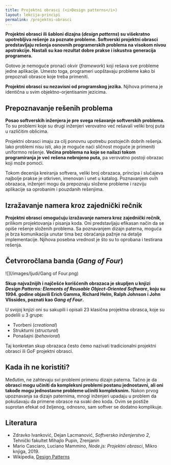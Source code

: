 ```yaml
---
title: Projektni obrasci (<i>Design patterns</i>)
layout: lekcija-principi
permalink: /projektni-obrasci
---
```


<!-- ![](https://external-content.duckduckgo.com/iu/?u=https%3A%2F%2Fmethodpoet.com%2Fwp-content%2Fuploads%2F2022%2F11%2Fdesign-patterns-division.png&f=1&nofb=1&ipt=73ccfd6b2dce1d243025f6bda7a5c2ea3efe682af47ac9e23a4845e08ba268a3&ipo=images) -->

**Projektni obrasci ili šabloni dizajna (*design patterns*) su višekratno upotrebljiva rešenje za poznate probleme. Softverski projektni obrasci predstavljaju rešenja osnovnih programerskih problema na visokom nivou apstrakcije. Nastali su kao rezultat dobre prakse i iskustva generacija programera.** 

Gotovo je nemoguće pronaći okvir (*framework*) koji rešava sve probleme jedne aplikacije. Umesto toga, programeri uopštavaju probleme kako bi prepoznali obrasce koje treba primeniti. 

**Projektni obrasci su nezavisni od programskog jezika.** Njihova primena je identična u svim objektno-orjentisanim jezicima.

## Prepoznavanje rešenih problema

**Posao softverskih inženjera je pre svega rešavanje softverskih problema.** To su problemi koje su drugi inženjeri verovatno već rešavali veliki broj puta u različitim oblicima. 

Projektni obrasci imaju za cilj ponovnu upotrebu postojećih dobrih rešenja. Iako problemi nisu isti, ako je moguće naći sličnost moguće je primeniti uniformno rešenje. **Većina problema na koje se nailazi tokom programiranja je već rešena nebrojeno puta**, pa verovatno postoji obrazac koji može pomoći.

Tokom decenija kreiranja softvera, veliki broj obrazaca, principa i slučajeva najbolje prakse je otkriven, imenovan i unet u katalog. Poznavanjem ovih obrazaca, inženjeri mogu da prepoznaju složene probleme i razviju aplikacije sa oprobanim i pouzdanih rešenjima.

## Izražavanje namera kroz zajednički rečnik

**Projektni obrasci omogućuju izražavanje namera kroz zajednički rečnik**, prilikom projektovanja i pisanja koda. Oni predstavljaju efikasan način da se opiše rešenje složenih problema. Sa poznavanjem dizajn paterna, moguća je brza komunikacija unutar tima bez obraćanja pažnje na detalje implementacije. Njihova posebna vrednost je što su to oprobana i testirana rešenja.

## Četvroročlana banda (*Gang of Four*)

![](/images/ljudi/Gang of Four.png)

**Skup najvažnijih i najčešće korišćenih obrazaca je skupljen u knjizi *Design Patterns: Elements of Reusable Object-Oriented Software*, koju su 1994. godine objavili Erich Gamma, Richard Helm, Ralph Johnson i John Vlissides, poznati kao *Gang of Four*.**

U svojoj knjizi oni su sakupili i opisali 23 klasična projektna obrasca, koje su podelili u 3 grupe:

- Tvorbeni (*creational*)
- Strukturni (*structural*)
- Ponašajni (*behavioral*)

Taj konkretan skup obrazaca često ćemo nazivati tradicionalni projektni obrasci ili GoF projektni obrasci.

## Kada ih ne koristiti?

Međutim, ne zahtevaju svi problemi primenu dizajn paterna. Tačno je da **obrasci mogu učiniti da kompleksni problemi postanu jednostavni, ali oni takođe mogu jednostavne probleme učiniti kompleksnim.** Nakon prvog upoznavanja sa dizajn paternima, mnogi inženjeri upadaju u problem da pokušavaju da primene obrasce na svaki deo koda. Ovim se postiže suprotan efekat od željenog, odnosno, sam softver se dodatno komplikuje.

## Literatura

- Zdravko Ivanković, Dejan Lacmanović, *Softversko inženjerstvo 2*, Tehnički fakultet Mihajlo Pupin, Zrenjanin
- Mario Casciaro, Luciano Mammino, *Node.js: Projektni obrasci*, Mikro knjiga, 2019.
- Wikipedia, [Design Patterns](https://en.wikipedia.org/wiki/Design_Patterns)